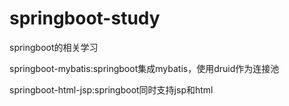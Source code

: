 # springboot-study
springboot的相关学习

springboot-mybatis:springboot集成mybatis，使用druid作为连接池

springboot-html-jsp:springboot同时支持jsp和html

